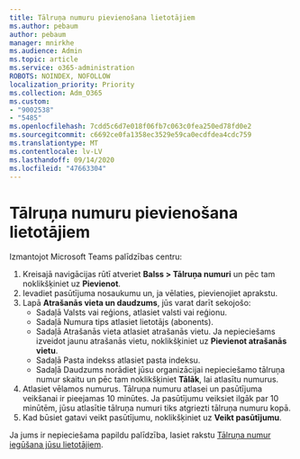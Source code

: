 ```yaml
---
title: Tālruņa numuru pievienošana lietotājiem
ms.author: pebaum
author: pebaum
manager: mnirkhe
ms.audience: Admin
ms.topic: article
ms.service: o365-administration
ROBOTS: NOINDEX, NOFOLLOW
localization_priority: Priority
ms.collection: Adm_O365
ms.custom:
- "9002538"
- "5485"
ms.openlocfilehash: 7cdd5c6d7e018f06fb7c063c0fea250ed78fd0e2
ms.sourcegitcommit: c6692ce0fa1358ec3529e59ca0ecdfdea4cdc759
ms.translationtype: MT
ms.contentlocale: lv-LV
ms.lasthandoff: 09/14/2020
ms.locfileid: "47663304"
---
```

# <a name="adding-phone-numbers-to-users"></a>Tālruņa numuru pievienošana lietotājiem

Izmantojot Microsoft Teams palīdzības centru:

1. Kreisajā navigācijas rūtī atveriet **Balss > Tālruņa numuri** un pēc tam noklikšķiniet uz **Pievienot**.
2. Ievadiet pasūtījuma nosaukumu un, ja vēlaties, pievienojiet aprakstu.
3. Lapā **Atrašanās vieta un daudzums**, jūs varat darīt sekojošo:
    - Sadaļā Valsts vai reģions, atlasiet valsti vai reģionu.
    - Sadaļā Numura tips atlasiet lietotājs (abonents).
    - Sadaļā Atrašanās vieta atlasiet atrašanās vietu. Ja nepieciešams izveidot jaunu atrašanās vietu, noklikšķiniet uz **Pievienot atrašanās vietu**.
    - Sadaļā Pasta indekss atlasiet pasta indeksu.
    - Sadaļā Daudzums norādiet jūsu organizācijai nepieciešamo tālruņa numur skaitu un pēc tam noklikšķiniet **Tālāk**, lai atlasītu numurus.
4. Atlasiet vēlamos numurus. Tālruņa numuru atlasei un pasūtījuma veikšanai ir pieejamas 10 minūtes. Ja pasūtījumu veiksiet ilgāk par 10 minūtēm, jūsu atlasītie tālruņa numuri tiks atgriezti tālruņa numuru kopā.
5. Kad būsiet gatavi veikt pasūtījumu, noklikšķiniet uz **Veikt pasūtījumu**.

Ja jums ir nepieciešama papildu palīdzība, lasiet rakstu [Tālruņa numur iegūšana jūsu lietotājiem](https://docs.microsoft.com/microsoftteams/getting-phone-numbers-for-your-users).
